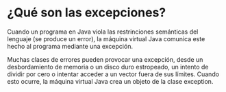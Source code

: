 # ¿Qué son las excepciones?

Cuando un programa en Java viola las restrinciones semánticas del lenguaje
(se produce un error), la máquina virtual Java comunica este hecho al programa
mediante una excepción.

Muchas clases de errores pueden provocar una excepción, desde un desbordamiento
de memoria o un disco duro estropeado, un intento de dividir por cero o intentar
acceder a un vector fuera de sus límites. Cuando esto ocurre, la máquina virtual
Java crea un objeto de la clase exception.